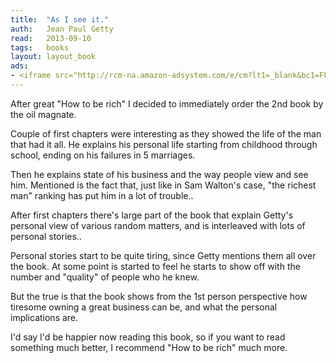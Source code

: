 ```yaml
---
title:	"As I see it."
auth:	Jean Paul Getty
read:	2013-09-10
tags:	books
layout: layout_book
ads:
- <iframe src="http://rcm-na.amazon-adsystem.com/e/cm?lt1=_blank&bc1=FFFFFF&IS2=1&bg1=FFFFFF&fc1=000000&lc1=FF0000&t=wojcadamkoszh-20&o=1&p=8&l=as4&m=amazon&f=ifr&ref=ss_til&asins=0892367008" style="width:120px;height:240px;" scrolling="no" marginwidth="0" marginheight="0" frameborder="0"></iframe>
---
```





After great "How to be rich" I decided to immediately order the 2nd book by
the oil magnate.

Couple of first chapters were interesting as they showed the life of the man
that had it all. He explains his personal life starting from childhood
through school, ending on his failures in 5 marriages.

Then he explains state of his business and the way people view and see him.
Mentioned is the fact that, just like in Sam Walton's case, "the richest
man" ranking has put him in a lot of trouble..

After first chapters there's large part of the book that explain Getty's
personal view of various random matters, and is interleaved with lots of
personal stories..

Personal stories start to be quite tiring, since Getty mentions them all
over the book. At some point is started to feel he starts to show off with
the number and "quality" of people who he knew.

But the true is that the book shows from the 1st person perspective how
tiresome owning a great business can be, and what the personal implications
are.

I'd say I'd be happier now reading this book, so if you want to read
something much better, I recommend "How to be rich" much more.

